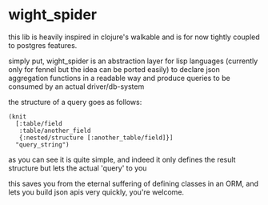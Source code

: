 # wight_spider

this lib is heavily inspired in clojure's walkable and is for now
tightly coupled to postgres features.

simply put, wight_spider is an abstraction layer for lisp languages
(currently only for fennel but the idea can be ported easily) to
declare json aggregation functions in a readable way and produce
queries to be consumed by an actual driver/db-system

the structure of a query goes as follows:

``` fennel
(knit
  [:table/field
   :table/another_field
   {:nested/structure [:another_table/field]}]
  "query_string")
```

as you can see it is quite simple, and indeed it only
defines the result structure but lets the actual 'query'
to you

this saves you from the eternal suffering of defining classes
in an ORM, and lets you build json apis very quickly,
you're welcome.
